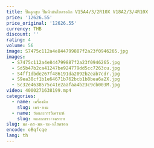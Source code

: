 ```yaml
---
title: ปั๊มลูกสูบ ปั๊มน้ํามันไฮดรอลิก V15A4/3/2R10X V18A2/3/4R10X
price: '12626.55'
price_original: '12626.55'
currency: THB
discount: ''
rating: 4
volume: 56
image: S7475c112a4e844799887f2a23f0946265.jpg
images:
  - S7475c112a4e844799887f2a23f0946265.jpg
  - Sd5b47b2ca41247be924779dd5cc7263cu.jpg
  - S4ff1dbde267f486191da2092b2eab7cdr.jpg
  - S9ea38cf1b1e64671b762bcb1b8bea6a2X.jpg
  - Sc32e4638575c41e2aafaa4b23c9cb003M.jpg
video: 4000271638199.mp4
categories:
  - name: เครื่องมือ
    slug: เคร-องม
  - name: วัดและการวิเคราะห์
    slug: ดและการว-เคราะห
slug: มล-กส-มน-าม-นไฮดรอล
encode: oBqfcqe
lang: th
---
```

  